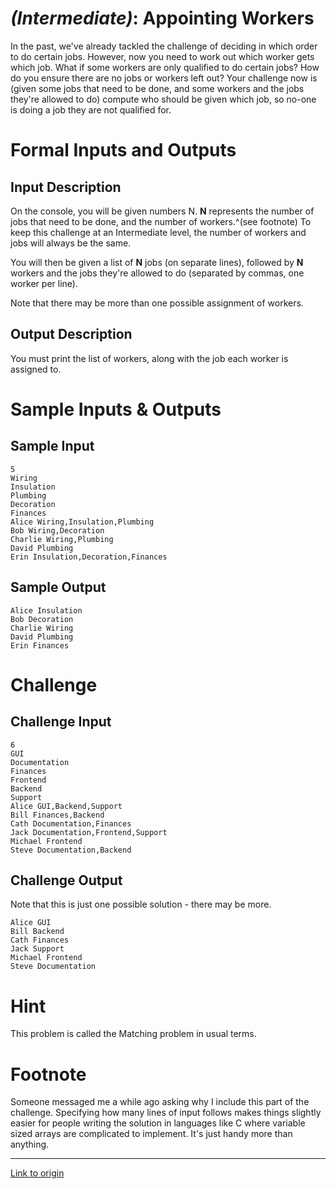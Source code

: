# [](#IntermediateIcon) _(Intermediate)_: Appointing Workers

In the past, we've already tackled the challenge of deciding in which order to do certain jobs. However, now you need to work out which worker gets which job. What if some workers are only qualified to do certain jobs? How do you ensure there are no jobs or workers left out? Your challenge now is (given some jobs that need to be done, and some workers and the jobs they're allowed to do) compute who should be given which job, so no-one is doing a job they are not qualified for.

# Formal Inputs and Outputs

## Input Description

On the console, you will be given numbers N. **N** represents the number of jobs that need to be done, and the number of workers.^(see footnote) To keep this challenge at an Intermediate level, the number of workers and jobs will always be the same.

You will then be given a list of **N** jobs (on separate lines), followed by **N** workers and the jobs they're allowed to do (separated by commas, one worker per line).

Note that there may be more than one possible assignment of workers.

## Output Description

You must print the list of workers, along with the job each worker is assigned to.

# Sample Inputs & Outputs

## Sample Input

	5
	Wiring
	Insulation
	Plumbing
	Decoration
	Finances
	Alice Wiring,Insulation,Plumbing
	Bob Wiring,Decoration
	Charlie Wiring,Plumbing
	David Plumbing
	Erin Insulation,Decoration,Finances

## Sample Output

	Alice Insulation
	Bob Decoration
	Charlie Wiring
	David Plumbing
	Erin Finances

# Challenge

## Challenge Input

	6
	GUI
	Documentation
	Finances
	Frontend
	Backend
	Support
	Alice GUI,Backend,Support
	Bill Finances,Backend
	Cath Documentation,Finances
	Jack Documentation,Frontend,Support
	Michael Frontend
	Steve Documentation,Backend
	
## Challenge Output

Note that this is just one possible solution - there may be more.

	Alice GUI
	Bill Backend
	Cath Finances
	Jack Support
	Michael Frontend
	Steve Documentation
	
# Hint

This problem is called the Matching problem in usual terms.

# Footnote

Someone messaged me a while ago asking why I include this part of the challenge. Specifying how many lines of input follows makes things slightly easier for people writing the solution in languages like C where variable sized arrays are complicated to implement. It's just handy more than anything.

---

[Link to origin](https://www.reddit.com/r/dailyprogrammer/24ypno)